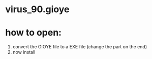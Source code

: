 # virus_90.gioye
# how to open:
1. convert the GIOYE file to a EXE file (change the part on the end)
2. now install

